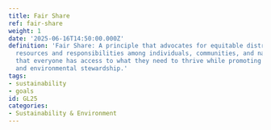 ```yaml
---
title: Fair Share
ref: fair-share
weight: 1
date: '2025-06-16T14:50:00.000Z'
definition: 'Fair Share: A principle that advocates for equitable distribution of
  resources and responsibilities among individuals, communities, and nations, ensuring
  that everyone has access to what they need to thrive while promoting sustainability
  and environmental stewardship.'
tags:
- sustainability
- goals
id: GL25
categories:
- Sustainability & Environment
---
```


